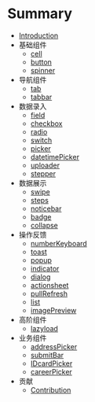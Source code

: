 # Summary

- [Introduction](README.md)
- 基础组件
  - [cell](./src/packages/base/cell/README.md)
  - [button](./src/packages/base/button/README.md)
  - [spinner](./src/packages/base/spinner/README.md)
- 导航组件
  - [tab](./src/packages/base/tab/README.md)
  - [tabbar](./src/packages/base/tabbar/README.md)
- 数据录入
  - [field](./src/packages/base/field/README.md)
  - [checkbox](./src/packages/base/checkbox/README.md)
  - [radio](./src/packages/base/radio/README.md)
  - [switch](./src/packages/base/switch/README.md)
  - [picker](./src/packages/base/picker/README.md)
  - [datetimePicker](./src/packages/base/datetime-picker/README.md)
  - [uploader](./src/packages/base/uploader/README.md)
  - [stepper](./src/packages/base/stepper/README.md)
- 数据展示
  - [swipe](./src/packages/base/swipe/README.md)
  - [steps](./src/packages/base/steps/README.md)
  - [noticebar](./src/packages/base/notice-bar/README.md)
  - [badge](./src/packages/base/badge/README.md)
  - [collapse](./src/packages/base/collapse/README.md)
- 操作反馈
  - [numberKeyboard](./src/packages/base/number-keyboard/README.md)
  - [toast](./src/packages/base/toast/README.md)
  - [popup](./src/packages/base/popup/README.md)
  - [indicator](./src/packages/base/indicator/README.md)
  - [dialog](./src/packages/base/dialog/README.md)
  - [actionsheet](./src/packages/base/actionsheet/README.md)
  - [pullRefresh](./src/packages/base/pull-refresh/README.md)
  - [list](./src/packages/base/list/README.md)
  - [imagePreview](./src/packages/base/image-preview/README.md)
- 高阶组件
  - [lazyload](./src/packages/advance/lazyload/README.md)
- 业务组件
  - [addressPicker](./src/packages/bus/address-picker/README.md)
  - [submitBar](./src/packages/bus/submit-bar/README.md)
  - [IDcardPicker](./src/packages/bus/idcard-picker/README.md)
  - [careerPicker](./src/packages/bus/career-picker/README.md)
- 贡献
  - [Contribution](./src/doctype/CONTRIBUTING_zh-cn.md)